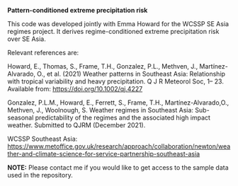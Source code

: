 **Pattern-conditioned extreme precipitation risk**


This code was developed jointly with Emma Howard for the WCSSP SE Asia regimes project. It derives regime-conditioned extreme precipitation risk over SE Asia.

Relevant references are:

Howard, E., Thomas, S., Frame, T.H., Gonzalez, P.L., Methven, J., Martínez-Alvarado, O., et al. (2021) Weather patterns in Southeast Asia: Relationship with tropical variability and heavy precipitation. Q J R Meteorol Soc, 1– 23. Available from: https://doi.org/10.1002/qj.4227

Gonzalez, P.L.M., Howard, E., Ferrett, S., Frame, T.H., Martı́nez-Alvarado,O., Methven, J., Woolnough, S. Weather regimes in Southeast Asia: Sub-seasonal predictability of the regimes and the associated high impact weather. Submitted to QJRM (December 2021).


WCSSP Southeast Asia: https://www.metoffice.gov.uk/research/approach/collaboration/newton/weather-and-climate-science-for-service-partnership-southeast-asia

**NOTE:** Please contact me if you would like to get access to the sample data used in the repository.
